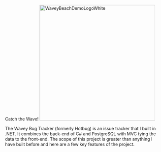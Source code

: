 Catch the Wave!
<img width="375" alt="WaveyBeachDemoLogoWhite" src="https://github.com/StevesGitRepo/HotBug/assets/104333881/e708534b-65cf-47fe-9e91-eaac9156db15">


The Wavey Bug Tracker (formerly Hotbug) is an issue tracker that I built in .NET.  It combines the back-end of C# and PostgreSQL with MVC tying the data to the front-end.  The scope of this project is greater than anything I have built before and here are a few key features of the project.

